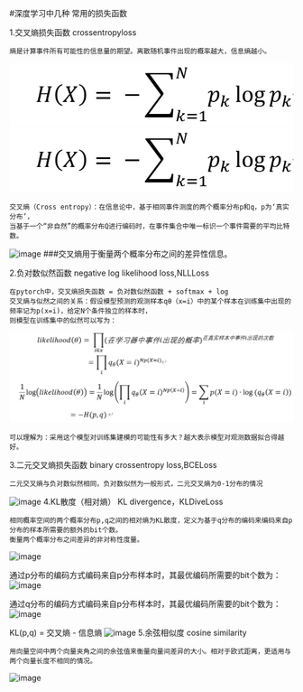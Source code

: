 #深度学习中几种 常用的损失函数

1.交叉熵损失函数 crossentropyloss

    熵是计算事件所有可能性的信息量的期望。离散随机事件出现的概率越大，信息熵越小。
  ![image](https://raw.githubusercontent.com/zk19971101/Loss-function/main/images/entropy.png?token=GHSAT0AAAAAAB6JON5RCUP5YCRTBMD2BBUCY7DHXKQ)
  ![image](https://github.com/zk19971101/Loss-function/blob/main/images/entropy.png?raw=true)
  
    交叉熵（Cross entropy）：在信息论中，基于相同事件测度的两个概率分布p和q，p为‘真实分布’，
    当基于一个“非自然”的概率分布Q进行编码时，在事件集合中唯一标识一个事件需要的平均比特数。
  ![image]([images\cross_entropy.png](https://raw.githubusercontent.com/zk19971101/Loss-function/main/images/cross_entropy.png?token=GHSAT0AAAAAAB6JON5Q6NMROPPRUNRTHNPEY7DHZBA))
  ###交叉熵用于衡量两个概率分布之间的差异性信息。

2.负对数似然函数 negative log likelihood loss,NLLLoss

    在pytorch中，交叉熵损失函数 = 负对数似然函数 + softmax + log
    交叉熵与似然之间的关系：假设模型预测的观测样本qθ（x=i）中的某个样本在训练集中出现的频率记为p(x=i)，给定N个条件独立的样本时，
    则模型在训练集中的似然可以写为：
   ![image](https://raw.githubusercontent.com/zk19971101/Loss-function/main/images/%E4%BA%A4%E5%8F%89%E7%86%B5%E4%B8%8E%E8%B4%9F%E5%AF%B9%E6%95%B0%E4%BC%BC%E7%84%B6.png?token=GHSAT0AAAAAAB6JON5R3MB2CJAPVCW7CADOY7DHZSQ)
   
    可以理解为：采用这个模型对训练集建模的可能性有多大？越大表示模型对观测数据拟合得越好。

3.二元交叉熵损失函数 binary crossentropy loss,BCELoss
 
    二元交叉熵与负对数似然相同，负对数似然为一般形式，二元交叉熵为0-1分布的情况
  ![image]([images\BCELoss.png](https://raw.githubusercontent.com/zk19971101/Loss-function/main/images/BCELoss.png?token=GHSAT0AAAAAAB6JON5QVDUI2V62BNO2SMEIY7DH2LQ))
4.KL散度（相对熵） KL divergence，KLDiveLoss

    相同概率空间的两个概率分布p,q之间的相对熵为KL散度，定义为基于q分布的编码来编码来自p分布的样本所需要的额外的bit个数。
    衡量两个概率分布之间差异的非对称性度量。
   ![image]([images\KL_divegence.png](https://raw.githubusercontent.com/zk19971101/Loss-function/main/images/KL_divegence.png?token=GHSAT0AAAAAAB6JON5QOQVAGWUOB3MXT2QQY7DH25A))
   
   通过p分布的编码方式编码来自p分布样本时，其最优编码所需要的bit个数为：
   ![image]([images\信息熵.png](https://raw.githubusercontent.com/zk19971101/Loss-function/main/images/%E4%BF%A1%E6%81%AF%E7%86%B5.png?token=GHSAT0AAAAAAB6JON5RFOWPGWKTKU7CKGQIY7DH3XQ))
   
   通过q分布的编码方式编码来自p分布样本时，其最优编码所需要的bit个数为：
   ![image]([images\entropy.png](https://raw.githubusercontent.com/zk19971101/Loss-function/main/images/entropy.png?token=GHSAT0AAAAAAB6JON5RCUP5YCRTBMD2BBUCY7DHXKQ))
   
   KL(p,q) = 交叉熵 - 信息熵
   ![image]([images\kl散度.png](https://raw.githubusercontent.com/zk19971101/Loss-function/main/images/kl%E6%95%A3%E5%BA%A6.png?token=GHSAT0AAAAAAB6JON5RCW3GSWEXDK6Q3HYUY7DH4PQ))
5.余弦相似度 cosine similarity

    用向量空间中两个向量夹角之间的余弦值来衡量向量间差异的大小。相对于欧式距离，更适用与两个向量长度不相同的情况。
   ![image]([images\cosine_similarity.png](https://raw.githubusercontent.com/zk19971101/Loss-function/main/images/cosine_similarity.png?token=GHSAT0AAAAAAB6JON5RBAGTECRQDOVGUCMGY7DH5AA))

